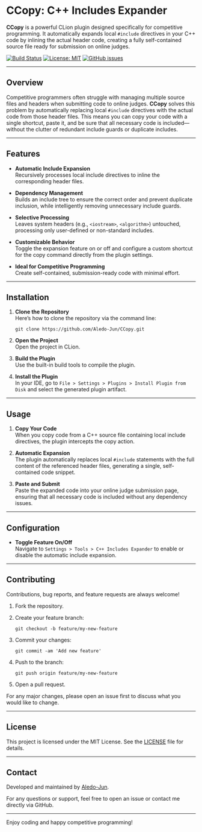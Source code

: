 # CCopy: C++ Includes Expander

**CCopy** is a powerful CLion plugin designed specifically for competitive programming. It automatically expands local `#include` directives in your C++ code by inlining the actual header code, creating a fully self-contained source file ready for submission on online judges.

[![Build Status](https://img.shields.io/badge/build-passing-brightgreen)](https://github.com/Aledo-Jun/CCopy)
[![License: MIT](https://img.shields.io/badge/License-MIT-blue.svg)](LICENSE)
[![GitHub issues](https://img.shields.io/github/issues-raw/Aledo-Jun/CCopy)](https://github.com/Aledo-Jun/CCopy/issues)

---

## Overview

Competitive programmers often struggle with managing multiple source files and headers 
when submitting code to online judges. **CCopy** solves this problem by automatically replacing local 
`#include` directives with the actual code from those header files. 
This means you can copy your code with a single shortcut, paste it, 
and be sure that all necessary code is included—without the clutter of redundant include guards or duplicate includes.

---

## Features

- **Automatic Include Expansion**  
  Recursively processes local include directives to inline the corresponding header files.

- **Dependency Management**  
  Builds an include tree to ensure the correct order and prevent duplicate inclusion, while intelligently removing unnecessary include guards.

- **Selective Processing**  
  Leaves system headers (e.g., `<iostream>`, `<algorithm>`) untouched, processing only user-defined or non-standard includes.

- **Customizable Behavior**  
  Toggle the expansion feature on or off and configure a custom shortcut for the copy command directly from the plugin settings.

- **Ideal for Competitive Programming**  
  Create self-contained, submission-ready code with minimal effort.

---

## Installation

1. **Clone the Repository**  
   Here’s how to clone the repository via the command line:

       git clone https://github.com/Aledo-Jun/CCopy.git

2. **Open the Project**  
   Open the project in CLion.

3. **Build the Plugin**  
   Use the built-in build tools to compile the plugin.

4. **Install the Plugin**  
   In your IDE, go to `File > Settings > Plugins > Install Plugin from Disk` and select the generated plugin artifact.

---

## Usage

1. **Copy Your Code**  
   When you copy code from a C++ source file containing local include directives, the plugin intercepts the copy action.

2. **Automatic Expansion**  
   The plugin automatically replaces local `#include` statements with the full content of the referenced header files, generating a single, self-contained code snippet.

3. **Paste and Submit**  
   Paste the expanded code into your online judge submission page, ensuring that all necessary code is included without any dependency issues.

---

## Configuration

- **Toggle Feature On/Off**  
  Navigate to `Settings > Tools > C++ Includes Expander` to enable or disable the automatic include expansion.

---

## Contributing

Contributions, bug reports, and feature requests are always welcome!

1. Fork the repository.
2. Create your feature branch:

       git checkout -b feature/my-new-feature

3. Commit your changes:

       git commit -am 'Add new feature'

4. Push to the branch:

       git push origin feature/my-new-feature

5. Open a pull request.

For any major changes, please open an issue first to discuss what you would like to change.

---

## License

This project is licensed under the MIT License. See the [LICENSE](LICENSE) file for details.

---

## Contact

Developed and maintained by [Aledo-Jun](https://github.com/Aledo-Jun).

For any questions or support, feel free to open an issue or contact me directly via GitHub.

---

Enjoy coding and happy competitive programming!
